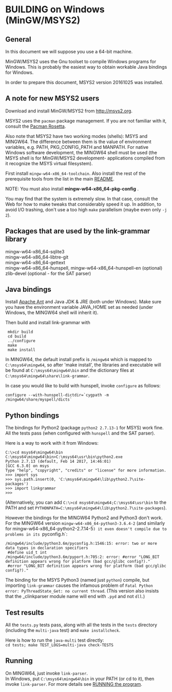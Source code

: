 BUILDING on Windows (MinGW/MSYS2)
=================================

General
-------
In this document we will suppose you use a 64-bit machine.

MinGW/MSYS2 uses the Gnu toolset to compile Windows programs for
Windows.  This is probably the easiest way to obtain workable Java
bindings for Windows.

In order to prepare this document, MSYS2 version 20161025 was installed.

A note for new MSYS2 users
--------------------------
Download and install MinGW/MSYS2 from http://msys2.org.

MSYS2 uses the `pacman` package management. If you are not familiar
with it, consult the
[Pacman Rosetta](https://wiki.archlinux.org/index.php/Pacman/Rosetta).

Also note that MSYS2 have two working modes (shells): MSYS and MINGW64.
The difference between them is the value of environment variables, e.g.
PATH, PKG_CONFIG_PATH and MANPATH.  For native Windows software
development, the MINGW64 shell must be used (the MSYS shell is for
MinGW/MSYS2 development- applications compiled from it recognize the MSYS
virtual filesystem).

First install `mingw-w64-x86_64-toolchain`. Also install the rest of the
prerequisite tools from the list in the main
[README](/README.md#building-from-the-github-repository).

NOTE: You must also install **mingw-w64-x86_64-pkg-config** .

You may find that the system is extremely slow. In that case, consult the
Web for how to make tweaks that considerably speed it up. In addition, to
avoid I/O trashing, don't use a too high `make` parallelism (maybe even
only `-j 2`).

Packages that are used by the link-grammar library
--------------------------------------------------

mingw-w64-x86_64-sqlite3<br>
mingw-w64-x86_64-libtre-git<br>
mingw-w64-x86_64-gettext<br>
mingw-w64-x86_64-hunspell, mingw-w64-x86_64-hunspell-en (optional)<br>
zlib-devel (optional - for the SAT parser)<br>

Java bindings
-------------
Install [Apache Ant](ant.apache.org/manual/install.html) and
Java JDK & JRE (both under Windows). Make sure you have
the environment variable JAVA_HOME set as needed (under Windows,
the MINGW64 shell will inherit it).

Then build and install link-grammar with

     mkdir build
     cd build
     ../configure
     make
     make install

In MINGW64, the default install prefix is `/mingw64` which is mapped to
`C:\msys64\mingw64`, so after 'make install', the libraries and executable
will be found at `C:\msys64\mingw64\bin` and the dictionary files at
`C:\msys64\mingw64\share\link-grammar`.

In case you would like to build with hunspell, invoke `configure` as follows:<br>
```
configure --with-hunspell-dictdir=`cygpath -m /mingw64/share/myspell/dicts`
```


Python bindings
---------------
The bindings for Python2 (package `python2 2.7.13-1` for MSYS) work fine.<br>
All the tests pass (when configured with `hunspell` and the SAT parser).

Here is a way to work with it from Windows:
```
C:\>cd msys64\mingw64\bin
C:\msys64\mingw64\bin>C:\msys64\usr\bin\python2.exe
Python 2.7.13 (default, Feb 14 2017, 14:46:01)
[GCC 6.3.0] on msys
Type "help", "copyright", "credits" or "license" for more information.
>>> import sys
>>> sys.path.insert(0, 'C:\msys64\mingw64\lib\python2.7\site-packages')
>>> import linkgrammar
>>>
```
(Alternatively, you can add `C:\>cd msys64\mingw64;C:\msys64\usr\bin` to the PATH
and set `PYTHONPATH=C:\msys64\mingw64\lib\python2.7\site-packages`).

However the bindings for the MINGW64 Python2 and Python3 don't work. For the MINGW64 version
`mingw-w64-x86_64-python3-3.6.4-2` (and similarly for mingw-w64-x86_64-python2-2.7.14-5`)
it even doesn't compile due to problems in its `pyconfig.h`:
```
/mingw64/include/python3.6m/pyconfig.h:1546:15: error: two or more data types in declaration specifiers
 #define uid_t int
/mingw64/include/python3.6m/pyport.h:705:2: error: #error "LONG_BIT definition appears wrong for platform (bad gcc/glibc config?)."
 #error "LONG_BIT definition appears wrong for platform (bad gcc/glibc config?)."
```

The binding for the MSYS Python3 (named just `python`) compile, but
importing `link-grammar` causes the infamous problem of
`Fatal Python error: PyThreadState_Get: no current thread`.
(This version also insists that the _clinkparser module name will end with
`.pyd` and not `dll`.)

Test results
------------
All the `tests.py` tests pass, along with all the tests in the `tests`
directory (including the `multi-java` test) and `make installcheck`.

Here is how to run the `java-multi` test directly:<br>
`cd tests; make TEST_LOGS=multi-java check-TESTS`

Running
-------
On MINGW64, just invoke `link-parser`.<br>
In Windows, put `C:\msys64\mingw64\bin` in your PATH (or cd to it), then invoke `link-parser`.
For more details see [RUNNING the program](/README.md#running-the-program).
